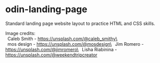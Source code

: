 # odin-landing-page
Standard landing page website layout to practice HTML and CSS skills.

Image credits:\
&ensp;Caleb Smith - https://unsplash.com/@caleb_smithy\  
&ensp;mos design - https://unsplash.com/@mosdesign\
&ensp;Jim Romero - https://unsplash.com/@jimromero\
&ensp;Lisha Riabinina - https://unsplash.com/@weekendtripcreator